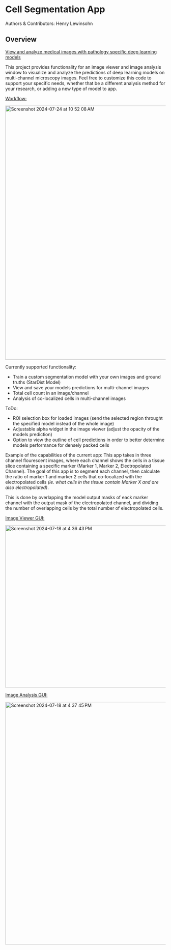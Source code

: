 # Cell Segmentation App
Authors & Contributors: Henry Lewinsohn

## Overview
<ins>View and analyze medical images with pathology specific deep learning models</ins>

This project provides functionality for an image viewer and image analysis window to visualize and analyze the predictions of deep learning models on multi-channel microscopy images. Feel free to customize this code to support your specific needs, whether that be a different analysis method for your research, or adding a new type of model to app.


<ins>Workflow:</ins>



<img width="799" alt="Screenshot 2024-07-24 at 10 52 08 AM" src="https://github.com/user-attachments/assets/14c078ba-d458-4d78-8f3b-2f1255c7a28d">



Currently supported functionality:
  - Train a custom segmentation model with your own images and ground truths (StarDist Model)
  - View and save your models predictions for multi-channel images
  - Total cell count in an image/channel
  - Analysis of co-localized cells in multi-channel images

ToDo:
  - ROI selection box for loaded images (send the selected region throught the specified model instead of the whole image)
  - Adjustable alpha widget in the image viewer (adjust the opacity of the models prediction)
  - Option to view the outline of cell predictions in order to better determine models performance for densely packed cells


Example of the capabilities of the current app:
This app takes in three channel flourescent images, where each channel shows the cells in a tissue slice containing a specific marker (Marker 1, Marker 2, Electropolated Channel). The goal of this app is to segment each channel, then calculate the ratio of marker 1 and marker 2 cells that co-localized with the electropolated cells *(ie. what cells in the tissue contain Marker X and are also electropolated)*. 

This is done by overlapping the model output masks of eack marker channel with the output mask of the electropolated channel, and dividing the number of overlapping cells by the total number of electropolated cells.



<ins>Image Viewer GUI:</ins>


<img width="511" alt="Screenshot 2024-07-18 at 4 36 43 PM" src="https://github.com/user-attachments/assets/9df11d9b-764d-4e81-b9b5-d090204f6741">


<ins>Image Analysis GUI:</ins>

<img width="763" alt="Screenshot 2024-07-18 at 4 37 45 PM" src="https://github.com/user-attachments/assets/f8459f68-2a18-47b1-8c74-1190bf11cdff">
